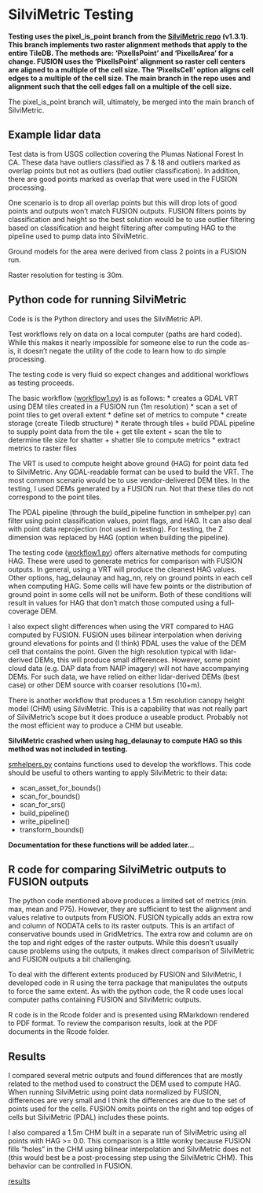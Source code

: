 
<!-- README.md is generated from README.Rmd. Please edit that file -->

# SilviMetric Testing

**Testing uses the pixel_is_point branch from the [SilviMetric
repo](https://github.com/hobuinc/silvimetric) (v1.3.1). This branch
implements two raster alignment methods that apply to the entire TileDB.
The methods are: ‘PixelIsPoint’ and ‘PixelIsArea’ for a change. FUSION
uses the ‘PixelIsPoint’ alignment so raster cell centers are aligned to
a multiple of the cell size. The ‘PixelIsCell’ option aligns cell edges
to a multiple of the cell size. The main branch in the repo uses and
alignment such that the cell edges fall on a multiple of the cell
size.**

The pixel_is_point branch will, ultimately, be merged into the main
branch of SilviMetric.

## Example lidar data

Test data is from USGS collection covering the Plumas National Forest In
CA. These data have outliers classified as 7 & 18 and outliers marked as
overlap points but not as outliers (bad outlier classification). In
addition, there are good points marked as overlap that were used in the
FUSION processing.

One scenario is to drop all overlap points but this will drop lots of
good points and outputs won’t match FUSION outputs. FUSION filters
points by classification and height so the best solution would be to use
outlier filtering based on classification and height filtering after
computing HAG to the pipeline used to pump data into SilviMetric.

Ground models for the area were derived from class 2 points in a FUSION
run.

Raster resolution for testing is 30m.

## Python code for running SilviMetric

Code is is the Python directory and uses the SilviMetric API.

Test workflows rely on data on a local computer (paths are hard coded).
While this makes it nearly impossible for someone else to run the code
as-is, it doesn’t negate the utility of the code to learn how to do
simple processing.

The testing code is very fluid so expect changes and additional
workflows as testing proceeds.

The basic workflow
([workflow1.py](https://github.com/bmcgaughey1/SilviMetricTesting/blob/24fba55ed3d666b5fc83bb925c61ef3f37c61a8e/Python/workflow1.py))
is as follows: \* creates a GDAL VRT using DEM tiles created in a FUSION
run (1m resolution) \* scan a set of point tiles to get overall extent
\* define set of metrics to compute \* create storage (create Tiledb
structure) \* iterate through tiles + build PDAL pipeline to supply
point data from the tile + get tile extent + scan the tile to determine
tile size for shatter + shatter tile to compute metrics \* extract
metrics to raster files

The VRT is used to compute height above ground (HAG) for point data fed
to SilviMetric. Any GDAL-readable format can be used to build the VRT.
The most common scenario would be to use vendor-delivered DEM tiles. In
the testing, I used DEMs generated by a FUSION run. Not that these tiles
do not correspond to the point tiles.

The PDAL pipeline (through the build_pipeline function in smhelper.py)
can filter using point classification values, point flags, and HAG. It
can also deal with point data reprojection (not used in testing). For
testing, the Z dimension was replaced by HAG (option when building the
pipeline).

The testing code
([workflow1.py](https://github.com/bmcgaughey1/SilviMetricTesting/blob/24fba55ed3d666b5fc83bb925c61ef3f37c61a8e/Python/workflow1.py))
offers alternative methods for computing HAG. These were used to
generate metrics for comparison with FUSION outputs. In general, using a
VRT will produce the cleanest HAG values. Other options, hag_delaunay
and hag_nn, rely on ground points in each cell when computing HAG. Some
cells will have few points or the distribution of ground point in some
cells will not be uniform. Both of these conditions will result in
values for HAG that don’t match those computed using a full-coverage
DEM.

I also expect slight differences when using the VRT compared to HAG
computed by FUSION. FUSION uses bilinear interpolation when deriving
ground elevations for points and (I think) PDAL uses the value of the
DEM cell that contains the point. Given the high resolution typical with
lidar-derived DEMs, this will produce small differences. However, some
point cloud data (e.g. DAP data from NAIP imagery) will not have
accompanying DEMs. For such data, we have relied on either lidar-derived
DEMs (best case) or other DEM source with coarser resolutions (10+m).

There is another workflow that produces a 1.5m resolution canopy height
model (CHM) using SilviMetric. This is a capability that was not really
part of SilviMetric’s scope but it does produce a useable product.
Probably not the most efficient way to produce a CHM but useable.

**SilviMetric crashed when using hag_delaunay to compute HAG so this
method was not included in testing.**

[smhelpers.py](https://github.com/bmcgaughey1/SilviMetricTesting/blob/24fba55ed3d666b5fc83bb925c61ef3f37c61a8e/Python/smhelpers.py)
contains functions used to develop the workflows. This code should be
useful to others wanting to apply SilviMetric to their data:

- scan_asset_for_bounds()
- scan_for_bounds()
- scan_for_srs()
- build_pipeline()
- write_pipeline()
- transform_bounds()

**Documentation for these functions will be added later…**

## R code for comparing SilviMetric outputs to FUSION outputs

The python code mentioned above produces a limited set of metrics (min.
max, mean and P75). However, they are sufficient to test the alignment
and values relative to outputs from FUSION. FUSION typically adds an
extra row and column of NODATA cells to its raster outputs. This is an
artifact of conservative bounds used in GridMetrics. The extra row and
column are on the top and right edges of the raster outputs. While this
doesn’t usually cause problems using the outputs, it makes direct
comparison of SilviMetric and FUSION outputs a bit challenging.

To deal with the different extents produced by FUSION and SilviMetric, I
developed code in R using the terra package that manipulates the outputs
to force the same extent. As with the python code, the R code uses local
computer paths containing FUSION and SilviMetric outputs.

R code is in the Rcode folder and is presented using RMarkdown rendered
to PDF format. To review the comparison results, look at the PDF
documents in the Rcode folder.

## Results

I compared several metric outputs and found differences that are mostly
related to the method used to construct the DEM used to compute HAG.
When running SilviMetric using point data normalized by FUSION,
differences are very small and I think the differences are due to the
set of points used for the cells. FUSION omits points on the right and
top edges of cells but SilviMetric (PDAL) includes these points.

I also compared a 1.5m CHM built in a separate run of SilviMetric using
all points with HAG \>= 0.0. This comparison is a little wonky because
FUSION fills “holes” in the CHM using bilinear interpolation and
SilviMetric does not (this would best be a post-processing step using
the SilviMetric CHM). This behavior can be controlled in FUSION.

[results](https://github.com/bmcgaughey1/SilviMetricTesting/blob/f2fe47e20f8910a1aeb0b393639841acf73b431c/Rcode/MetricComparison.pdf)
